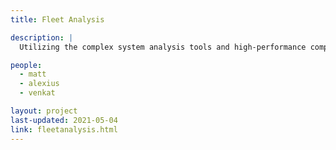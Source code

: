 ```yaml
---
title: Fleet Analysis

description: |
  Utilizing the complex system analysis tools and high-performance computing capabilities within INCEPTS, we can analyze the performance of electric vehicle fleets within a target location under various local and environmental conditions.

people:
  - matt
  - alexius
  - venkat

layout: project
last-updated: 2021-05-04
link: fleetanalysis.html
---
```

